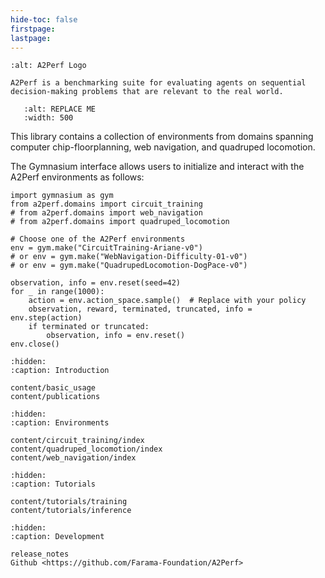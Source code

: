 ```yaml
---
hide-toc: false
firstpage:
lastpage:
---
```


```{project-logo} _static/img/logo/text/A2Perf-text.png
:alt: A2Perf Logo
```

```{project-heading}
A2Perf is a benchmarking suite for evaluating agents on sequential decision-making problems that are relevant to the real world.
```

```{figure} _static/REPLACE_ME.gif
   :alt: REPLACE ME
   :width: 500
```

This library contains a collection of environments from domains spanning
computer chip-floorplanning, web navigation, and quadruped locomotion.


The Gymnasium interface allows users to initialize and interact with the A2Perf
environments as follows:

```{code-block} python
import gymnasium as gym
from a2perf.domains import circuit_training
# from a2perf.domains import web_navigation
# from a2perf.domains import quadruped_locomotion

# Choose one of the A2Perf environments
env = gym.make("CircuitTraining-Ariane-v0")
# or env = gym.make("WebNavigation-Difficulty-01-v0")
# or env = gym.make("QuadrupedLocomotion-DogPace-v0")

observation, info = env.reset(seed=42)
for _ in range(1000):
    action = env.action_space.sample()  # Replace with your policy
    observation, reward, terminated, truncated, info = env.step(action)
    if terminated or truncated:
        observation, info = env.reset()
env.close()
```

```{toctree}
:hidden:
:caption: Introduction

content/basic_usage
content/publications

```

```{toctree}
:hidden:
:caption: Environments

content/circuit_training/index
content/quadruped_locomotion/index
content/web_navigation/index

```

```{toctree}
:hidden:
:caption: Tutorials

content/tutorials/training
content/tutorials/inference
```

```{toctree}
:hidden:
:caption: Development

release_notes
Github <https://github.com/Farama-Foundation/A2Perf>
```
